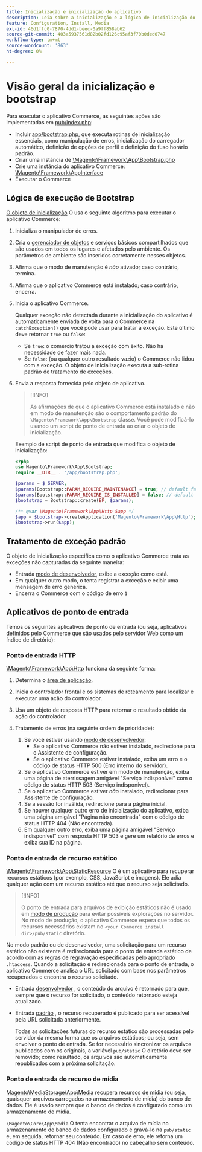 ```yaml
---
title: Inicialização e inicialização do aplicativo
description: Leia sobre a inicialização e a lógica de inicialização do aplicativo Commerce.
feature: Configuration, Install, Media
exl-id: 46d1ffc0-7870-4dd1-beec-0a9ff858ab62
source-git-commit: 403a5937561d82b02fd126c95af3f70b0ded0747
workflow-type: tm+mt
source-wordcount: '863'
ht-degree: 0%

---
```


# Visão geral da inicialização e bootstrap

Para executar o aplicativo Commerce, as seguintes ações são implementadas em [pub/index.php][index]:

- Incluir [app/bootstrap.php][bootinitial], que executa rotinas de inicialização essenciais, como manipulação de erros, inicialização do carregador automático, definição de opções de perfil e definição do fuso horário padrão.
- Criar uma instância de [\Magento\Framework\App\Bootstrap.php][bootstrap] <!-- It requires initialization parameters to be specified in constructor. Normally, the $_SERVER super-global variable is supposed to be passed there. -->
- Crie uma instância do aplicativo Commerce: [\Magento\Framework\AppInterface][app-face]
- Executar o Commerce

## Lógica de execução de Bootstrap

[O objeto de inicialização][bootinitial] O usa o seguinte algoritmo para executar o aplicativo Commerce:

1. Inicializa o manipulador de erros.
1. Cria o [gerenciador de objetos][object] e serviços básicos compartilhados que são usados em todos os lugares e afetados pelo ambiente. Os parâmetros de ambiente são inseridos corretamente nesses objetos.
1. Afirma que o modo de manutenção é _não_ ativado; caso contrário, termina.
1. Afirma que o aplicativo Commerce está instalado; caso contrário, encerra.
1. Inicia o aplicativo Commerce.

   Qualquer exceção não detectada durante a inicialização do aplicativo é automaticamente enviada de volta para o Commerce na `catchException()` que você pode usar para tratar a exceção. Este último deve retornar `true` ou `false`:

   - Se `true`: o comércio tratou a exceção com êxito. Não há necessidade de fazer mais nada.
   - Se `false`: (ou qualquer outro resultado vazio) o Commerce não lidou com a exceção. O objeto de inicialização executa a sub-rotina padrão de tratamento de exceções.

1. Envia a resposta fornecida pelo objeto de aplicativo.

   >[!INFO]
   >
   >As afirmações de que o aplicativo Commerce está instalado e não em modo de manutenção são o comportamento padrão do `\Magento\Framework\App\Bootstrap` classe. Você pode modificá-lo usando um script de ponto de entrada ao criar o objeto de inicialização.

   Exemplo de script de ponto de entrada que modifica o objeto de inicialização:

   ```php
   <?php
   use Magento\Framework\App\Bootstrap;
   require __DIR__ . '/app/bootstrap.php';
   
   $params = $_SERVER;
   $params[Bootstrap::PARAM_REQUIRE_MAINTENANCE] = true; // default false
   $params[Bootstrap::PARAM_REQUIRE_IS_INSTALLED] = false; // default true
   $bootstrap = Bootstrap::create(BP, $params);
   
   /** @var \Magento\Framework\App\Http $app */
   $app = $bootstrap->createApplication('Magento\Framework\App\Http');
   $bootstrap->run($app);
   ```

## Tratamento de exceção padrão

O objeto de inicialização especifica como o aplicativo Commerce trata as exceções não capturadas da seguinte maneira:

- Entrada [modo de desenvolvedor](../bootstrap/application-modes.md#developer-mode), exibe a exceção como está.
- Em qualquer outro modo, o tenta registrar a exceção e exibir uma mensagem de erro genérica.
- Encerra o Commerce com o código de erro `1`

## Aplicativos de ponto de entrada

Temos os seguintes aplicativos de ponto de entrada (ou seja, aplicativos definidos pelo Commerce que são usados pelo servidor Web como um índice de diretório):

### Ponto de entrada HTTP

[\Magento\Framework\App\Http][http] funciona da seguinte forma:

1. Determina o [área de aplicação](https://developer.adobe.com/commerce/php/architecture/modules/areas/).
1. Inicia o controlador frontal e os sistemas de roteamento para localizar e executar uma ação do controlador.
1. Usa um objeto de resposta HTTP para retornar o resultado obtido da ação do controlador.
1. Tratamento de erros (na seguinte ordem de prioridade):

   1. Se você estiver usando [modo de desenvolvedor](../bootstrap/application-modes.md#developer-mode):
      - Se o aplicativo Commerce não estiver instalado, redirecione para o Assistente de configuração.
      - Se o aplicativo Commerce estiver instalado, exiba um erro e o código de status HTTP 500 (Erro interno do servidor).
   1. Se o aplicativo Commerce estiver em modo de manutenção, exiba uma página de aterrissagem amigável &quot;Serviço indisponível&quot; com o código de status HTTP 503 (Serviço indisponível).
   1. Se o aplicativo Commerce estiver _não_ instalado, redirecionar para Assistente de configuração.
   1. Se a sessão for inválida, redirecione para a página inicial.
   1. Se houver qualquer outro erro de inicialização do aplicativo, exiba uma página amigável &quot;Página não encontrada&quot; com o código de status HTTP 404 (Não encontrada).
   1. Em qualquer outro erro, exiba uma página amigável &quot;Serviço indisponível&quot; com resposta HTTP 503 e gere um relatório de erros e exiba sua ID na página.

### Ponto de entrada de recurso estático

[\Magento\Framework\App\StaticResource][static-resource] O é um aplicativo para recuperar recursos estáticos (por exemplo, CSS, JavaScript e imagens). Ele adia qualquer ação com um recurso estático até que o recurso seja solicitado.

>[!INFO]
>
>O ponto de entrada para arquivos de exibição estáticos não é usado em [modo de produção](application-modes.md#production-mode) para evitar possíveis explorações no servidor. No modo de produção, o aplicativo Commerce espera que todos os recursos necessários existam no `<your Commerce install dir>/pub/static` diretório.

No modo padrão ou de desenvolvedor, uma solicitação para um recurso estático não existente é redirecionada para o ponto de entrada estático de acordo com as regras de regravação especificadas pelo apropriado `.htaccess`.
Quando a solicitação é redirecionada para o ponto de entrada, o aplicativo Commerce analisa o URL solicitado com base nos parâmetros recuperados e encontra o recurso solicitado.

- Entrada [desenvolvedor](application-modes.md#developer-mode) , o conteúdo do arquivo é retornado para que, sempre que o recurso for solicitado, o conteúdo retornado esteja atualizado.
- Entrada [padrão](application-modes.md#default-mode) , o recurso recuperado é publicado para ser acessível pela URL solicitada anteriormente.

   Todas as solicitações futuras do recurso estático são processadas pelo servidor da mesma forma que os arquivos estáticos; ou seja, sem envolver o ponto de entrada. Se for necessário sincronizar os arquivos publicados com os originais, a variável `pub/static` O diretório deve ser removido; como resultado, os arquivos são automaticamente republicados com a próxima solicitação.

### Ponto de entrada do recurso de mídia

[Magento\MediaStorage\App\Media][media] recupera recursos de mídia (ou seja, quaisquer arquivos carregados no armazenamento de mídia) do banco de dados. Ele é usado sempre que o banco de dados é configurado como um armazenamento de mídia.

`\Magento\Core\App\Media` O tenta encontrar o arquivo de mídia no armazenamento de banco de dados configurado e gravá-lo na `pub/static` e, em seguida, retornar seu conteúdo. Em caso de erro, ele retorna um código de status HTTP 404 (Não encontrado) no cabeçalho sem conteúdo.

<!-- Link Definitions -->

[app-face]: https://github.com/magento/magento2/tree/2.4/lib/internal/Magento/Framework/AppInterface.php
[bootinitial]: https://github.com/magento/magento2/tree/2.4/app/bootstrap.php
[bootstrap]: https://github.com/magento/magento2/tree/2.4/lib/internal/Magento/Framework/App/Bootstrap.php
[http]: https://github.com/magento/magento2/tree/2.4/lib/internal/Magento/Framework/App/Http
[index]: https://github.com/magento/magento2/tree/2.4/pub/index.php
[media]: https://github.com/magento/magento2/tree/2.4/app/code/Magento/MediaStorage/App/Media.php
[object]: https://github.com/magento/magento2/tree/2.4/lib/internal/Magento/Framework/ObjectManager
[static-resource]: https://github.com/magento/magento2/tree/2.4/lib/internal/Magento/Framework/App/StaticResource.php
